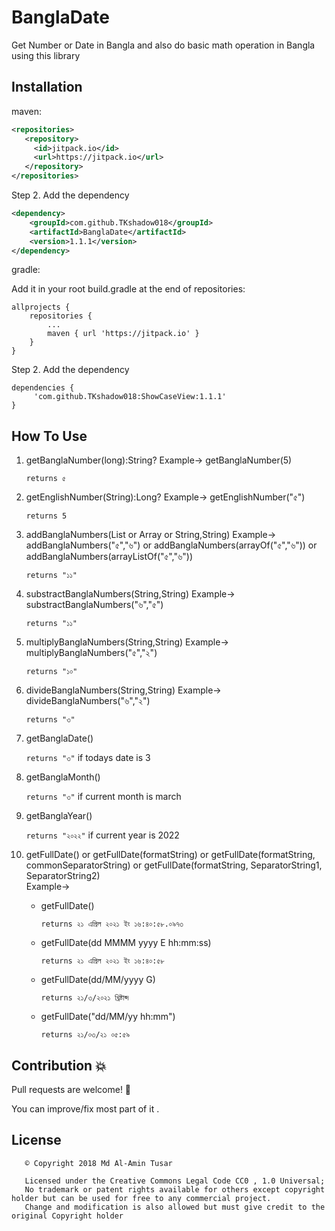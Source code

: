 # BanglaDate
Get Number or Date in Bangla and also do basic math operation in Bangla using this library

## Installation

maven:
```xml
<repositories>
   <repository>
     <id>jitpack.io</id>
     <url>https://jitpack.io</url>
   </repository>
</repositories>
```
 
Step 2. Add the dependency
```xml
<dependency>
    <groupId>com.github.TKshadow018</groupId>
    <artifactId>BanglaDate</artifactId>
    <version>1.1.1</version>
</dependency>
```
gradle:
	
Add it in your root build.gradle at the end of repositories:
	
    allprojects {
        repositories {
            ...
            maven { url 'https://jitpack.io' }
        }
    }


Step 2. Add the dependency

    dependencies {
         'com.github.TKshadow018:ShowCaseView:1.1.1'
    }

## How To Use

1. getBanglaNumber(long):String?
    Example-> 
      getBanglaNumber(5) 

      `returns ৫`


2. getEnglishNumber(String):Long?
    Example-> 
      getEnglishNumber("৫") 

      `returns 5`


3. addBanglaNumbers(List<Sting> or Array<String> or String,String)
    Example-> 
      addBanglaNumbers("৫","৬") or
      addBanglaNumbers(arrayOf("৫","৬")) or
      addBanglaNumbers(arrayListOf("৫","৬"))

      `returns "১১"`
      
4. substractBanglaNumbers(String,String)
    Example-> 
       substractBanglaNumbers("৬","৫")
       
      `returns "১১"`

5. multiplyBanglaNumbers(String,String)
    Example-> 
      multiplyBanglaNumbers("৫","২")

      `returns "১০"`

6. divideBanglaNumbers(String,String)
    Example-> 
      divideBanglaNumbers("৬","২")

      `returns "৩"`
      
7. getBanglaDate()

      `returns "৩"` if todays date is 3
      
8. getBanglaMonth()

      `returns "৩"` if current month is march
      
9. getBanglaYear()

      `returns "২০২২"` if current year is 2022
      
10. getFullDate() or getFullDate(formatString)  or getFullDate(formatString, commonSeparatorString)  or getFullDate(formatString, SeparatorString1, SeparatorString2)  
    Example-> 
     * getFullDate()
      
        `returns ২১ এপ্রিল ২০২১ ইং ১৬:৪০:৫৮.০৯৭৩`
	
     * getFullDate(dd MMMM yyyy E hh:mm:ss)
      
        `returns ২১ এপ্রিল ২০২১ ইং ১৬:৪০:৫৮`

     * getFullDate(dd/MM/yyyy G)
      
        `returns ২১/৩/২০২১ খ্রিষ্টাব্দ`
	
    * getFullDate("dd/MM/yy hh:mm")
      
        `returns ২১/০৩/২১ ০৫:৫৯`
       
     
      
## Contribution :collision:

Pull requests are welcome! :clap:

You can improve/fix most part of it . 
      
## License
```
   © Copyright 2018 Md Al-Amin Tusar

   Licensed under the Creative Commons Legal Code CC0 , 1.0 Universal;
   No trademark or patent rights available for others except copyright holder but can be used for free to any commercial project.
   Change and modification is also allowed but must give credit to the original Copyright holder
